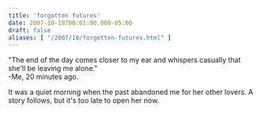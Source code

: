 ```yaml
---
title: 'forgotten futures'
date: 2007-10-18T00:01:00.000-05:00
draft: false
aliases: [ "/2007/10/forgotten-futures.html" ]
---
```


"The end of the day comes closer to my ear and whispers casually that she'll be leaving me alone."  
\-Me, 20 minutes ago.  
  
It was a quiet morning when the past abandoned me for her other lovers. A story follows, but it's too late to open her now.